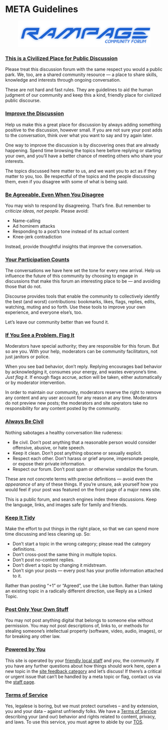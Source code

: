 # META Guidelines

<figure><img src="../.gitbook/assets/image.png" alt=""><figcaption></figcaption></figure>

### [This is a Civilized Place for Public Discussion](https://meta.rampage.place/t/faq-guidelines/5#civilized)

Please treat this discussion forum with the same respect you would a public park. We, too, are a shared community resource — a place to share skills, knowledge and interests through ongoing conversation.

These are not hard and fast rules. They are guidelines to aid the human judgment of our community and keep this a kind, friendly place for civilized public discourse.

### [Improve the Discussion](https://meta.rampage.place/t/faq-guidelines/5#improve) <a href="#improve-the-discussionimprove-2" id="improve-the-discussionimprove-2"></a>

Help us make this a great place for discussion by always adding something positive to the discussion, however small. If you are not sure your post adds to the conversation, think over what you want to say and try again later.

One way to improve the discussion is by discovering ones that are already happening. Spend time browsing the topics here before replying or starting your own, and you’ll have a better chance of meeting others who share your interests.

The topics discussed here matter to us, and we want you to act as if they matter to you, too. Be respectful of the topics and the people discussing them, even if you disagree with some of what is being said.

### [Be Agreeable, Even When You Disagree](https://meta.rampage.place/t/faq-guidelines/5#agreeable) <a href="#be-agreeable-even-when-you-disagreeagreeable-3" id="be-agreeable-even-when-you-disagreeagreeable-3"></a>

You may wish to respond by disagreeing. That’s fine. But remember to _criticize ideas, not people_. Please avoid:

* Name-calling
* Ad hominem attacks
* Responding to a post’s tone instead of its actual content
* Knee-jerk contradiction

Instead, provide thoughtful insights that improve the conversation.

### [Your Participation Counts](https://meta.rampage.place/t/faq-guidelines/5#participate) <a href="#your-participation-countsparticipate-4" id="your-participation-countsparticipate-4"></a>

The conversations we have here set the tone for every new arrival. Help us influence the future of this community by choosing to engage in discussions that make this forum an interesting place to be — and avoiding those that do not.

Discourse provides tools that enable the community to collectively identify the best (and worst) contributions: bookmarks, likes, flags, replies, edits, watching, muting and so forth. Use these tools to improve your own experience, and everyone else’s, too.

Let’s leave our community better than we found it.

### [If You See a Problem, Flag It](https://meta.rampage.place/t/faq-guidelines/5#flag-problems) <a href="#if-you-see-a-problem-flag-itflag-problems-5" id="if-you-see-a-problem-flag-itflag-problems-5"></a>

Moderators have special authority; they are responsible for this forum. But so are you. With your help, moderators can be community facilitators, not just janitors or police.

When you see bad behavior, don’t reply. Replying encourages bad behavior by acknowledging it, consumes your energy, and wastes everyone’s time. _Just flag it_. If enough flags accrue, action will be taken, either automatically or by moderator intervention.

In order to maintain our community, moderators reserve the right to remove any content and any user account for any reason at any time. Moderators do not preview new posts; the moderators and site operators take no responsibility for any content posted by the community.

### [Always Be Civil](https://meta.rampage.place/t/faq-guidelines/5#be-civil) <a href="#always-be-civilbe-civil-6" id="always-be-civilbe-civil-6"></a>

Nothing sabotages a healthy conversation like rudeness:

* Be civil. Don’t post anything that a reasonable person would consider offensive, abusive, or hate speech.
* Keep it clean. Don’t post anything obscene or sexually explicit.
* Respect each other. Don’t harass or grief anyone, impersonate people, or expose their private information.
* Respect our forum. Don’t post spam or otherwise vandalize the forum.

These are not concrete terms with precise definitions — avoid even the _appearance_ of any of these things. If you’re unsure, ask yourself how you would feel if your post was featured on the front page of a major news site.

This is a public forum, and search engines index these discussions. Keep the language, links, and images safe for family and friends.

### [Keep It Tidy](https://meta.rampage.place/t/faq-guidelines/5#keep-tidy) <a href="#keep-it-tidykeep-tidy-7" id="keep-it-tidykeep-tidy-7"></a>

Make the effort to put things in the right place, so that we can spend more time discussing and less cleaning up. So:

* Don’t start a topic in the wrong category; please read the category definitions.
* Don’t cross-post the same thing in multiple topics.
* Don’t post no-content replies.
* Don’t divert a topic by changing it midstream.
* Don’t sign your posts — every post has your profile information attached to it.

Rather than posting “+1” or “Agreed”, use the Like button. Rather than taking an existing topic in a radically different direction, use Reply as a Linked Topic.

### [Post Only Your Own Stuff](https://meta.rampage.place/t/faq-guidelines/5#stealing) <a href="#post-only-your-own-stuffstealing-8" id="post-only-your-own-stuffstealing-8"></a>

You may not post anything digital that belongs to someone else without permission. You may not post descriptions of, links to, or methods for stealing someone’s intellectual property (software, video, audio, images), or for breaking any other law.

### [Powered by You](https://meta.rampage.place/t/faq-guidelines/5#power) <a href="#powered-by-youpower-9" id="powered-by-youpower-9"></a>

This site is operated by your [friendly local staff](https://meta.rampage.place/about) and _you_, the community. If you have any further questions about how things should work here, open a new topic in the [site feedback category](https://meta.rampage.place/c/site-feedback) and let’s discuss! If there’s a critical or urgent issue that can’t be handled by a meta topic or flag, contact us via the [staff page](https://meta.rampage.place/about).

### [Terms of Service](https://meta.rampage.place/t/faq-guidelines/5#tos) <a href="#terms-of-servicetos-10" id="terms-of-servicetos-10"></a>

Yes, legalese is boring, but we must protect ourselves – and by extension, you and your data – against unfriendly folks. We have a [Terms of Service ](https://meta.rampage.place/tos)describing your (and our) behavior and rights related to content, privacy, and laws. To use this service, you must agree to abide by our [TOS](https://meta.rampage.place/tos).
